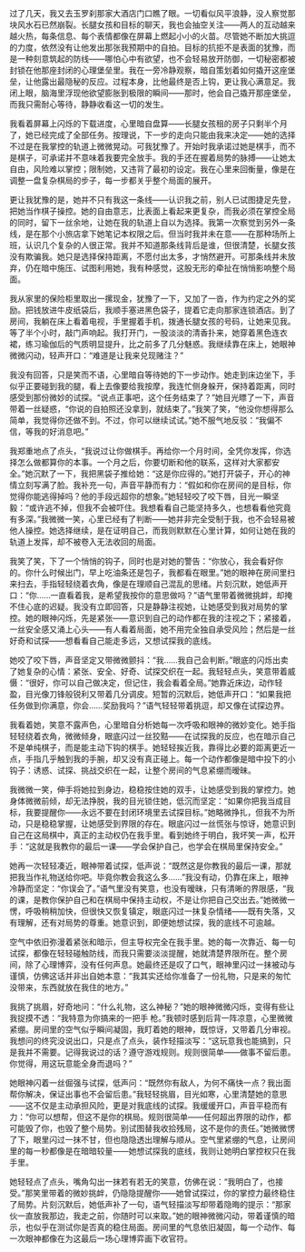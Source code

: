 过了几天，我又去玉罗刹那家大酒店门口瞧了眼。一切看似风平浪静，没人察觉那块风水石已然崩裂。长腿女孩和目标的聊天，我也会抽空关注——两人的互动越来越火热，每条信息、每个表情都像在屏幕上燃起小小的火苗。尽管她不断加大挑逗的力度，依然没有让他发出那张我预期中的自拍。目标的抗拒不是表面的犹豫，而是一种刻意筑起的防线——哪怕心中有欲望，也不会轻易放开防御，一切秘密都被封锁在他那座封闭的心理堡垒里。我在一旁冷静观察，暗自策划着如何撬开这座堡垒，让他露出最隐秘的反应。过程本身，比他最终是否上钩，更让我心满意足。我闭上眼，脑海里浮现他欲望膨胀到极限的瞬间——那时，他会自己撬开那座堡垒，而我只需耐心等待，静静收看这一切的发生。

我看着屏幕上闪烁的下载进度，心里暗自盘算——长腿女孩租的房子只剩半个月了，她已经完成了全部任务。按理说，下一步的走向只能由我来决定——她的选择不过是在我掌控的轨道上微微晃动。可我犹豫了。开始时我承诺过她是棋手，而不是棋子，可承诺并不意味着我要完全放手。我的手还在握着局势的脉搏——让她太自由，风险难以掌控；限制她，又违背了最初的设定。我在心里来回衡量，像是在调整一盘复杂棋局的步子，每一步都关乎整个局面的展开。

更让我犹豫的是，她并不只有我这一条线——认识我之前，别人已试图捷足先登，把她当作棋子操控。她的自由意志，比表面上看起来更复杂，而我必须在掌控全局的同时，留下一丝余地，让她在我的轨道上自以为选择。我第一次察觉到另外一条线，是在那个小旅店拿下她笔记本权限之后。但当时我并未在意——在那种场所上班，认识几个复杂的人很正常。我并不知道那条线背后是谁，但很清楚，长腿女孩没有欺骗我。她只是选择保持距离，不愿付出太多，才悄然避开。可那条线并未放弃，仍在暗中施压、试图利用她，我有种感觉，这股无形的牵扯在悄悄影响整个局面。

我从家里的保险柜里取出一摞现金，犹豫了一下，又加了一沓，作为约定之外的奖励。把钱放进牛皮纸袋后，我顺手塞进黑色袋子，提着它走向那家连锁酒店。到了房间，我躺在床上看着电视，手里握着手机，拨通长腿女孩的号码，让她来见我。等了半个小时，敲门声响起。我打开门，一股淡淡的清香扑来，她穿着黑色连衣裙，练习瑜伽后的气质明显提升，比之前多了几分魅惑。我继续靠在床上，她眼神微微闪动，轻声开口：“难道是让我来兑现赌注？”

我没有回答，只是笑而不语，心里暗自等待她的下一步动作。她走到床边坐下，手似乎正要碰到我的腿，看上去像要给我按摩，我连忙侧身躲开，保持着距离，同时感受到那份微妙的试探。“说点正事吧，这个任务结束了？”她目光瞟了一下，声音带着一丝疑惑，“你说的自拍照还没拿到，就结束了。”我笑了笑，“他没你想得那么简单，我觉得你还做不到。不过，你可以继续试试。”她不服气地反驳：“我偏不信，等我的好消息吧。”

我郑重地点了点头，“我说过让你做棋手。再给你一个月时间，全凭你发挥，你选择怎么做都算你的本事。一个月之后，你要切断和他的联系，这样对大家都安全。”她沉默了一下，我把黑袋子推给她：“这是你应得的。”她打开袋子，开心的神情立刻写满了脸。我补充一句，声音平静而有力：“假如和你在房间的是目标，你觉得你能逃得掉吗？他的手段远超你的想象。”她轻轻咬了咬下唇，目光一瞬坚毅：“或许逃不掉，但我不会被吓住。我想看看自己能坚持多久，也想看看他究竟有多深。”我微微一笑，心里已经有了判断——她并非完全受制于我，也不会轻易被他人操控。她选择继续，是在证明自己，而我则默默在心里计算，如何让她在我的轨道上发挥，却不被卷入无法收回的局面。

我笑了笑，下了一个悄悄的钩子，同时也是对她的警告：“你放心，我会看好你的。你什么时候出门，早上吃油条还是包子，我都看在眼里。”她的眼神在房间里扫来扫去，手指轻轻绕着衣角，像是在理顺自己混乱的思绪。片刻沉默，她低声开口：“你……一直看着我，是希望我按你的意思做吗？”语气里带着微微挑衅，却掩不住心底的迟疑。我没有立即回答，只是静静注视她，让她感受到我对局势的掌控。她的眼神闪烁，先是紧张——意识到自己的动作都在我的注视之下；紧接着，一丝安全感又涌上心头——有人看着局面，她不用完全独自承受风险；然后是一丝好奇和试探——想看看自己能走多远，又想试探我的底线。

她咬了咬下唇，声音坚定又带微微颤抖：“我……我自己会判断。”眼底的闪烁出卖了她复杂的心情：紧张、安全、好奇、试探交织在一起。我轻轻点头，笑意带着威慑：“很好，你可以自己做决定，但记住，我会看着全局。”她靠近床边，动作轻盈，目光像刀锋般锐利又带着几分调皮。短暂的沉默后，她低声开口：“如果我把任务做到你满意，你会……奖励我吗？”语气轻轻带着挑逗，却又像在试探边界。

我看着她，笑意不露声色，心里暗自分析她每一次呼吸和眼神的微妙变化。她手指轻轻绕着衣角，微微倾身，眼底闪过一丝狡黠——在试探我的反应，也在暗示自己不是单纯棋子，而是能主动下钩的棋手。她轻轻挨近我，靠得比必要的距离更近一点，手指几乎触到我的手腕，却又没有真正碰上。每一个动作都像是暗中投下的小钩子：诱惑、试探、挑战交织在一起，让整个房间的气息紧绷而暧昧。

我微微一笑，伸手将她拉到身边，稳稳按住她的双手，让她感受到我的掌控力。她身体微微前倾，却无法挣脱，我的目光锁住她，低沉而坚定：“如果你把我当成目标，我要提醒你——永远不要在封闭环境里去试探目标。”她略微挣扎，但我不为所动，只是稳稳掌握，让她感受到界限的存在。眼底闪过一丝慌张与惊讶，她意识到自己在这局棋中，真正的主动权仍在我手里。看到她终于明白，我坏笑一声，松开手：“这就是我教你的最后一课——学会保护自己，也学会在棋局里保持安全。”

她再一次轻轻凑近，眼神带着试探，低声说：“既然这是你教我的最后一课，那就把我当作礼物送给你吧。毕竟你教会我这么多……”我没有动，仍靠在床上，眼神冷静而坚定：“你误会了。”语气里没有笑意，也没有暧昧，只有清晰的界限感，“我的课，是教你保护自己和在棋局中保持主动权，不是让你把自己交出去。”她微微一愣，呼吸稍稍加快，但很快又恢复镇定，眼底闪过一抹复杂情绪——既有失落，又有理解，还有对局势的尊重。她意识到，即便她想试探，我的底线不可逾越。

空气中依旧弥漫着紧张和暗示，但主导权完全在我手里。她的每一次靠近、每一句试探，都像在轻轻碰触防线，而我只需要淡淡提醒，她就清楚界限所在。整个房间，除了心理博弈，没有任何声息。她最终还是叹了口气，眼神里闪过一抹被动与谨慎，仿佛这话并非出自她本意：“我其实还给你准备了一份礼物，只是来的匆忙没带来，东西就放在我住的地方。”

我挑了挑眉，好奇地问：“什么礼物，这么神秘？”她的眼神微微闪烁，变得有些让我捉摸不透：“我特意为你搞来的一把手 枪。”我顿时感到后背一阵凉意，心里微微紧绷。房间里的空气似乎瞬间凝固，我盯着她的眼神，既惊讶，又带着几分审视。我想问的终究没说出口，只是点了点头，装作轻描淡写：“这玩意我也能搞到，只是我并不需要。记得我说过的话？遵守游戏规则。规则很简单——做事不留后患。你觉得，用这玩意能全身而退吗？”

她眼神闪着一丝倔强与试探，低声问：“既然你有敌人，为何不痛快一点？我出面帮你解决，保证出事也不会留后患。”我轻轻挑眉，目光如寒，心里清楚她的意思——这不仅是主动承担风险，更是对我底线的试探。我缓缓开口，声音平稳而有力：“你可以想帮，但这不是你的棋局。规则很简单——任何超出界限的动作，都可能毁了你，也毁了整个局势。别试图替我收拾残局，这不是你的责任。”她微微愣了下，眼里闪过一抹不甘，但也隐隐透出理解与顺从。空气里紧绷的气息，让房间里的每一秒都像是在暗暗较量——她想试探我的底线，我则让她明白掌控权只在我手里。

她轻轻点了点头，嘴角勾出一抹若有若无的笑意，仿佛在说：“我明白了，也接受。”那笑里带着的微妙挑衅，仍隐隐提醒你——她曾试探过，你的掌控力最终稳住了局势。片刻沉默后，她低声补了一句，语气轻描淡写却带着隐晦的提示：“那家伙一直放我那边，我走之前，你随时可以来取。”她的眼神微微闪动，带着谨慎的暗示，也似乎在测试你是否真的稳住局面。房间里的气息依旧凝固，每一个动作、每一次眼神都像在为这最后一场心理博弈画下收官符。
